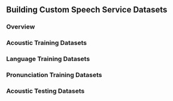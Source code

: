 ## Building Custom Speech Service Datasets 

### Overview

### Acoustic Training Datasets

### Language Training Datasets

### Pronunciation Training Datasets

### Acoustic Testing Datasets